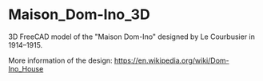 # Maison_Dom-Ino_3D
3D FreeCAD model of the "Maison Dom-Ino" designed by Le Courbusier in 1914–1915.

More information of the design: https://en.wikipedia.org/wiki/Dom-Ino_House
